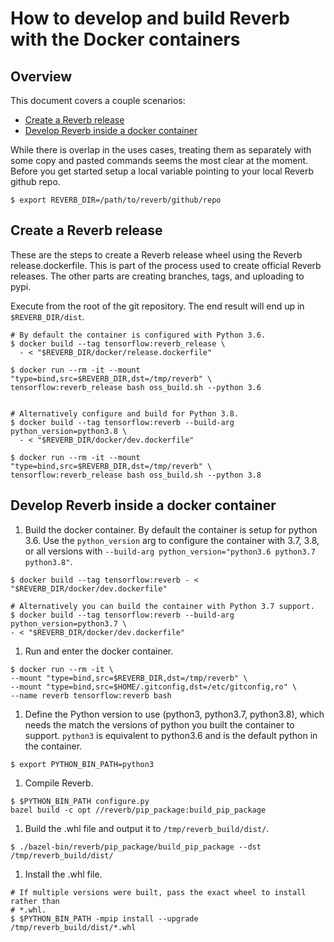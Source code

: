# How to develop and build Reverb with the Docker containers

## Overview

This document covers a couple scenarios:

 *  <a href='#Release'>Create a Reverb release</a>
 *  <a href='#Develop'>Develop Reverb inside a docker container</a>


While there is overlap in the uses cases, treating them as separately with
some copy and pasted commands seems the most clear at the moment. Before you
get started setup a local variable pointing to your local Reverb github repo.

```shell
$ export REVERB_DIR=/path/to/reverb/github/repo
```

<a id='Release'></a>
## Create a Reverb release

These are the steps to create a Reverb release wheel using the Reverb
release.dockerfile. This is part of the process used to create official Reverb
releases. The other parts are creating branches, tags, and uploading to pypi.

Execute from the root of the git repository. The end result will end up in
`$REVERB_DIR/dist`.

```shell
# By default the container is configured with Python 3.6.
$ docker build --tag tensorflow:reverb_release \
  - < "$REVERB_DIR/docker/release.dockerfile"

$ docker run --rm -it --mount "type=bind,src=$REVERB_DIR,dst=/tmp/reverb" \
tensorflow:reverb_release bash oss_build.sh --python 3.6


# Alternatively configure and build for Python 3.8.
$ docker build --tag tensorflow:reverb --build-arg python_version=python3.8 \
  - < "$REVERB_DIR/docker/dev.dockerfile"

$ docker run --rm -it --mount "type=bind,src=$REVERB_DIR,dst=/tmp/reverb" \
tensorflow:reverb_release bash oss_build.sh --python 3.8

```

<a id='Develop'></a>
## Develop Reverb inside a docker container


1. Build the docker container. By default the container is setup for python 3.6.
   Use the `python_version` arg to configure the container with 3.7, 3.8, or
   all versions with
   `--build-arg python_version="python3.6 python3.7 python3.8"`.

  ```shell
$ docker build --tag tensorflow:reverb - < "$REVERB_DIR/docker/dev.dockerfile"

# Alternatively you can build the container with Python 3.7 support.
$ docker build --tag tensorflow:reverb --build-arg python_version=python3.7 \
  - < "$REVERB_DIR/docker/dev.dockerfile"
  ```

1. Run and enter the docker container.

  ```shell
$ docker run --rm -it \
  --mount "type=bind,src=$REVERB_DIR,dst=/tmp/reverb" \
  --mount "type=bind,src=$HOME/.gitconfig,dst=/etc/gitconfig,ro" \
  --name reverb tensorflow:reverb bash
  ```

1. Define the Python version to use (python3, python3.7, python3.8), which needs
   the match the versions of python you built the container to support.
   `python3` is equivalent to python3.6 and is the default python in the
   container.

  ```shell
$ export PYTHON_BIN_PATH=python3
  ```

1. Compile Reverb.

  ```shell
$ $PYTHON_BIN_PATH configure.py
bazel build -c opt //reverb/pip_package:build_pip_package
  ```

1. Build the .whl file and output it to `/tmp/reverb_build/dist/`.

  ```shell
$ ./bazel-bin/reverb/pip_package/build_pip_package --dst /tmp/reverb_build/dist/
  ```

1. Install the .whl file.

  ```shell
# If multiple versions were built, pass the exact wheel to install rather than
# *.whl.
$ $PYTHON_BIN_PATH -mpip install --upgrade /tmp/reverb_build/dist/*.whl
  ```





